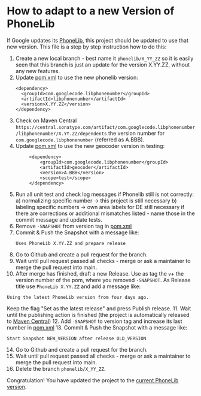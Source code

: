 # How to adapt to a new Version of PhoneLib

If Google updates its [PhoneLib](https://github.com/google/libphonenumber), this project should be updated to use that new version. This file is a step by step instruction how to do this:

1. Create a new local branch - best name it ```phonelib/X_YY_ZZ``` so it is easily seen that this branch is just an update for the version X.YY.ZZ, without any new features.
2. Update [pom.xml](pom.xml) to use the new phonelib version:
   ```
   <dependency>
     <groupId>com.googlecode.libphonenumber</groupId>
     <artifactId>libphonenumber</artifactId>
     <version>X.YY.ZZ</version>
   </dependency>
   ```
3. Check on Maven Central ```https://central.sonatype.com/artifact/com.googlecode.libphonenumber/libphonenumber/X.YY.ZZ/dependents``` the version number for ```com.googlecode.libphonenumber``` (referred as A.BBB).
4. Update [pom.xml](pom.xml) to use the new geocoder version in testing:
   ```
        <dependency>
            <groupId>com.googlecode.libphonenumber</groupId>
            <artifactId>geocoder</artifactId>
            <version>A.BBB</version>
            <scope>test</scope>
        </dependency>
   ```
5. Run all unit test and check log messages if Phonelib still is not correctly:
   a) normalizing specific number -> this project is still necessary
   b) labeling specific numbers -> own area labels for DE still necessary
   if there are corrections or additional mismatches listed - name those in the commit message and update tests.
6. Remove ```-SNAPSHOT``` from version tag in [pom.xml](pom.xml)
7. Commit & Push the Snapshot with a message like:
   ```
   Uses PhoneLib X.YY.ZZ and prepare release
   ```
8. Go to Github and create a pull request for the branch.
9. Wait until pull request passed all checks - merge or ask a maintainer to merge the pull request into main.
10. After merge has finished, draft a new Release. Use as tag the ```v```+ the version number of the pom, where you removed ```-SNAPSHOT```. As Release title use  ```PhoneLib X.YY.ZZ``` and add a message like:
   ```
   Using the latest PhoneLib version from four days ago.
   ```
   Keep the flag "Set as the latest release" and press Publish release.
11. Wait until the publishing action is finished (the project is automatically released to [Maven Central](https://central.sonatype.com/artifact/de.telekom.phonenumber/normalizer/))
12. Add ```-SNAPSHOT``` to version tag and increase its last number in [pom.xml](pom.xml)
13. Commit & Push the Snapshot with a message like:
   ```
   Start Snapshot NEW_VERSION after release OLD_VERSION
   ```
14. Go to Github and create a pull request for the branch.
15. Wait until pull request passed all checks - merge or ask a maintainer to merge the pull request into main.
16. Delete the branch ```phonelib/X_YY_ZZ```.

Congratulation! You have updated the project to the [current PhoneLib version](https://central.sonatype.com/artifact/com.googlecode.libphonenumber/libphonenumber).
